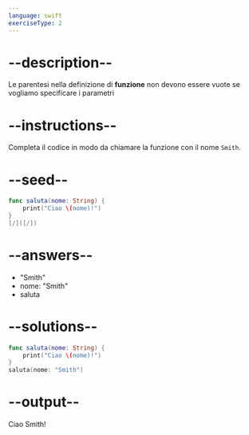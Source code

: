 ```yaml
---
language: swift
exerciseType: 2
---
```


# --description--

Le parentesi nella definizione di __funzione__ non devono essere vuote se vogliamo specificare i parametri

# --instructions--

Completa il codice in modo da chiamare la funzione con il nome `Smith`.

# --seed--

```swift
func saluta(nome: String) {
    print("Ciao \(nome)!")
}
[/]([/])
```

# --answers--

- "Smith"
- nome: "Smith"
- saluta

# --solutions--

```swift
func saluta(nome: String) {
    print("Ciao \(nome)!")
}
saluta(nome: "Smith")
```

# --output--

Ciao Smith!
